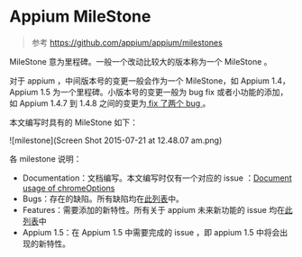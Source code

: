 # Appium MileStone

> 参考 <https://github.com/appium/appium/milestones>

MileStone 意为里程碑。一般一个改动比较大的版本称为一个 MileStone 。

对于 appium ，中间版本号的变更一般会作为一个 MileStone，如 Appium 1.4，Appium 1.5 为一个里程碑。小版本号的变更一般为 bug fix 或者小功能的添加，如 Appium 1.4.7 到 1.4.8 之间的变更为[ fix 了两个 bug ](https://discuss.appium.io/t/appium-version-1-4-8-released/5209)。

本文编写时具有的 MileStone  如下：

![milestone](Screen Shot 2015-07-21 at 12.48.07 am.png)

各 milestone 说明：

* Documentation：文档编写。本文编写时仅有一个对应的 issue ：[Document usage of chromeOptions](https://github.com/appium/appium/issues/4487)
* Bugs：存在的缺陷。所有缺陷均在[此列表](https://github.com/appium/appium/milestones/Bugs)中。
* Features：需要添加的新特性。所有关于 appium 未来新功能的 issue 均在[此列表](https://github.com/appium/appium/milestones/Features)中
* Appium 1.5：在 Appium 1.5 中需要完成的 issue ，即 appium 1.5 中将会出现的新特性。